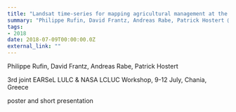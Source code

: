 ```yaml
---
title: "Landsat time-series for mapping agricultural management at the national scale in Turkey"
summary: "Philippe Rufin, David Frantz, Andreas Rabe, Patrick Hostert @ 3rd joint EARSeL LULC & NASA LCLUC Workshop, 9-12 July, Chania, Greece"
tags:
- 2018
date: 2018-07-09T00:00:00.0Z
external_link: ""
---
```


Philippe Rufin, David Frantz, Andreas Rabe, Patrick Hostert


3rd joint EARSeL LULC & NASA LCLUC Workshop, 9-12 July, Chania, Greece


poster and short presentation
